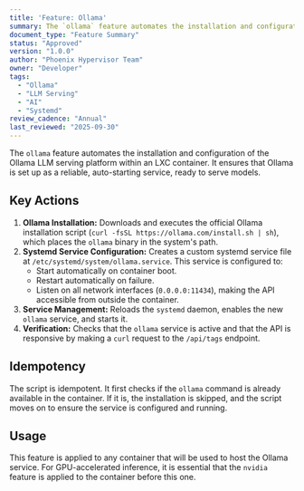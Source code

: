 ```yaml
---
title: 'Feature: Ollama'
summary: The `ollama` feature automates the installation and configuration of the Ollama LLM serving platform, including setting up a robust systemd service to manage the process.
document_type: "Feature Summary"
status: "Approved"
version: "1.0.0"
author: "Phoenix Hypervisor Team"
owner: "Developer"
tags:
  - "Ollama"
  - "LLM Serving"
  - "AI"
  - "Systemd"
review_cadence: "Annual"
last_reviewed: "2025-09-30"
---
```


The `ollama` feature automates the installation and configuration of the Ollama LLM serving platform within an LXC container. It ensures that Ollama is set up as a reliable, auto-starting service, ready to serve models.

## Key Actions

1.  **Ollama Installation:** Downloads and executes the official Ollama installation script (`curl -fsSL https://ollama.com/install.sh | sh`), which places the `ollama` binary in the system's path.
2.  **Systemd Service Configuration:** Creates a custom systemd service file at `/etc/systemd/system/ollama.service`. This service is configured to:
    *   Start automatically on container boot.
    *   Restart automatically on failure.
    *   Listen on all network interfaces (`0.0.0.0:11434`), making the API accessible from outside the container.
3.  **Service Management:** Reloads the `systemd` daemon, enables the new `ollama` service, and starts it.
4.  **Verification:** Checks that the `ollama` service is active and that the API is responsive by making a `curl` request to the `/api/tags` endpoint.

## Idempotency

The script is idempotent. It first checks if the `ollama` command is already available in the container. If it is, the installation is skipped, and the script moves on to ensure the service is configured and running.

## Usage

This feature is applied to any container that will be used to host the Ollama service. For GPU-accelerated inference, it is essential that the `nvidia` feature is applied to the container before this one.